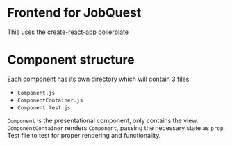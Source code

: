 
# Frontend for JobQuest

This uses the [create-react-app](https://github.com/facebookincubator/create-react-app) boilerplate

# Component structure

Each component has its own directory which will contain 3 files:

* `Component.js`
* `ComponentContainer.js`
* `Component.test.js`

`Component` is the presentational component, only contains the view. `ComponentContainer` renders `Component`, passing the necessary state as `prop`. Test file to test for proper rendering and functionality. 

